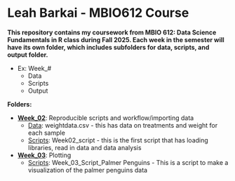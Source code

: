 # Leah Barkai - MBIO612 Course

**This repository contains my coursework from MBIO 612: Data Science Fundamentals in R class during Fall 2025. Each week in the semester will have its own folder, which includes subfolders for data, scripts, and output folder.** 

   - Ex: Week_#
      * Data
      * Scripts
      * Output

**Folders:**

* [**Week_02**](https://github.com/OCN-682-UH/Barkai/tree/365a673e96078ac53b3a2ff961efab0241146056/Week_02): Reproducible scripts and workflow/importing data
  * [Data](https://github.com/OCN-682-UH/Barkai/tree/365a673e96078ac53b3a2ff961efab0241146056/Week_02/Data): weightdata.csv - this has data on treatments and weight for each sample
  * [Scripts](https://github.com/OCN-682-UH/Barkai/tree/365a673e96078ac53b3a2ff961efab0241146056/Week_02/Scripts): Week02_script - this is the first script that has loading libraries, read in data and data analysis
* [**Week_03**](https://github.com/OCN-682-UH/Barkai/tree/b1fcb07f9d0d1513ab5ea8fad3be57e7ae259742/Week_03): Plotting
  * [Scripts](https://github.com/OCN-682-UH/Barkai/tree/365a673e96078ac53b3a2ff961efab0241146056/Week_03/Scripts): Week_03_Script_Palmer Penguins - This is a script to make a visualization of the palmer penguins data
